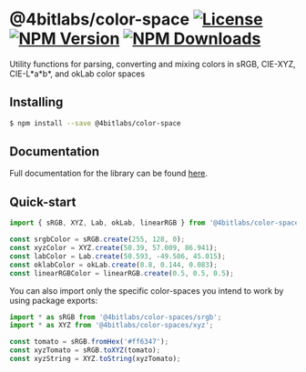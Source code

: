 # @4bitlabs/color-space [![License][license]][npm] [![NPM Version][version]][npm] [![NPM Downloads][dl]][npm]

[npm]: https://www.npmjs.com/package/@4bitlabs/color-space
[version]: https://img.shields.io/npm/v/%404bitlabs%2Fcolor-space
[license]: https://img.shields.io/npm/l/%404bitlabs%2Fcolor-space
[dl]: https://img.shields.io/npm/dy/%404bitlabs%2Fcolor-space

Utility functions for parsing, converting and mixing colors in sRGB, CIE-XYZ, CIE-L\*a\*b\*, and okLab color spaces

## Installing

```bash
$ npm install --save @4bitlabs/color-space
```

## Documentation

Full documentation for the library can be found [here][docs].

[docs]: https://32bitkid.github.io/sci.js/modules/_4bitlabs_color_space.html

## Quick-start

```ts
import { sRGB, XYZ, Lab, okLab, linearRGB } from '@4bitlabs/color-space';

const srgbColor = sRGB.create(255, 128, 0);
const xyzColor = XYZ.create(50.39, 57.009, 86.941);
const labColor = Lab.create(50.593, -49.586, 45.015);
const oklabColor = okLab.create(0.8, 0.144, 0.083);
const linearRGBColor = linearRGB.create(0.5, 0.5, 0.5);
```

You can also import only the specific color-spaces you intend to work by using package exports:

```ts
import * as sRGB from '@4bitlabs/color-spaces/srgb';
import * as XYZ from '@4bitlabs/color-spaces/xyz';

const tomato = sRGB.fromHex('#ff6347');
const xyzTomato = sRGB.toXYZ(tomato);
const xyzString = XYZ.toString(xyzTomato);
```
